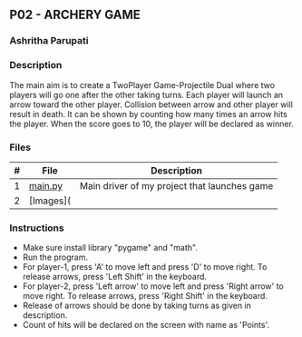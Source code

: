 ## P02 - ARCHERY GAME
### Ashritha Parupati
### Description

The main aim is to create a TwoPlayer Game-Projectile Dual where two players will go one after the other taking turns. Each player will launch an arrow toward the other player. Collision between arrow and other player will result in death. It can be shown by counting how many times an arrow hits the player. When the score goes to 10, the player will be declared as winner.

### Files

| #    | File        | Description                                            |
|:---: | ----------- | ------------------------------------------------------ |
|  1   | [main.py](https://github.com/ashrithap02/5443-2D-Parupati/blob/main/Assignments/P02/main.py)      | Main driver of my project that launches game      |
|  2   | [Images](

### Instructions

- Make sure install library "pygame" and "math".
- Run the program.
- For player-1, press 'A' to move left and press 'D' to move right. To release arrows, press 'Left Shift' in the keyboard.
- For player-2, press 'Left arrow' to move left and press 'Right arrow' to move right. To release arrows, press 'Right Shift' in the keyboard.
- Release of arrows should be done by taking turns as given in description.
- Count of hits will be declared on the screen with name as 'Points'.

